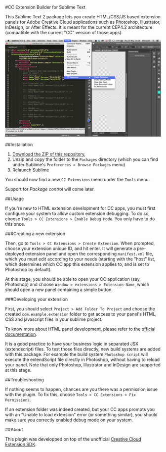 #CC Extension Builder for Sublime Text

This Sublime Text 2 package lets you create HTML/CSS/JS based extension panels for Adobe Creative Cloud applications such as Photoshop, Illustrator, InDesign, or After Effects. It is meant for the current CEP4.2 architecture (compatible with the current "CC" version of those apps).


![image](assets/screenshot.png)


##Installation


1. [Download the ZIP of this repository](https://github.com/davidderaedt/CC-Extension-Builder-for-Sublime-Text/archive/master.zip), 
2. Unzip and copy the folder to the `Packages` directory (which you can find under Sublime's `Preferences > Browse Packages` menu)
3. Relaunch Sublime

You should now find a new `CC Extensions` menu under the `Tools` menu.

Support for *Package control* will come later.


##Usage

If you're new to HTML extension development for CC apps, you must first configure your system to allow custom extension debugging. To do so, choose `Tools > CC Extensions > Enable Debug Mode`. You only have to do this once.

###Creating a new extension

Then, go to `Tools > CC Extensions > Create Extension`. When prompted, choose your extension unique ID, and hit enter. It will generate a pre-deployed extension panel and open the corresponding `manifest.xml` file, which you must edit according to your needs (starting with the "host" list, which determines which CC app this extension applies to, and is set to Photoshop by default).

At this stage, you should be able to open your CC application (say, Photoshop) and choose `Window > extensions > Extension-Name`, which should open a new panel containing a simple button.

###Developing your extension

First, you should select `Project > Add Folder To Project` and choose the created `com.example.extension` folder to get access to your panel's HTML, CSS and javascript files in your sublime project.

To know more about HTML panel development, please refer to the [official documentation](http://wwwimages.adobe.com/content/dam/Adobe/en/devnet/cs-extension-builder/pdfs/CC_Extension_SDK.pdf).

It is a good practice to have your business logic in separated JSX (extendscript) files. To test those files directly, new build systems are added with this package. For example the build system `Photoshop script` will execute the extendScript file directly in Photoshop, without having to reload your panel. Note that only Photoshop, Illustrator and InDesign are supported at this stage.


##Troubleshooting

If nothing seems to happen, chances are you there was a permission issue with the plugin. To fix this, choose `Tools > CC Extensions > Fix Permissions`.

If an extension folder was indeed created, but your CC apps prompts you with an "Unable to load extension" error (or something similar), you should make sure you correctly enabled debug mode on your system.


##About

This plugin was developped on top of the unofficial [Creative Cloud Extension SDK](https://github.com/davidderaedt/CC-EXT-SDK).
